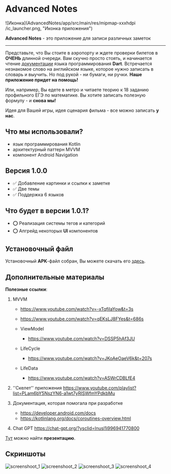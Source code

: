 # Advanced Notes 

![Иконка](AdvancedNotes/app/src/main/res/mipmap-xxxhdpi
/ic_launcher.png, "Иконка приложения")

**Advanced Notes** - это приложение для записи различных заметок

____

Представьте, что Вы стоите в аэропорту и ждете проверки билетов в **ОЧЕНЬ** длинной очереди. Вам скучно просто стоять, и начинается чтение [документации](https://dart.dev/guides) языка программирования **Dart**. Встречается незнакомое слово на английском языке, которое нужно записать в словарь и выучить. Но под рукой - ни бумаги, ни ручки. **Наше приложение придет на помощь!**

Или, например, Вы едете в метро и читаете теорию к 18 заданию профильного ЕГЭ по математике. Вы хотите записать полезную формулу - и **снова мы!**

Идея для Вашей игры, идея сценария фильма - все можно записать **у нас**. 

## Что мы использовали?
  + язык программирования Kotlin
  + архитектурный паттерн MVVM 
  + компонент Android Navigation
## Версия 1.0.0
  - :white_check_mark: Добавление картинки и ссылки к заметке
  - :white_check_mark: Две темы
  - :white_check_mark: Поддержка 6 языков
  
## Что будет в версии 1.0.1?
 - :o: Реализация системы тегов и категорий
 - :o: Апгрейд некоторых **UI** компонентов
  
## Установочный файл
Установочный **APK**-файл собран, Вы можете скачать его [здесь](https://github.com/Nikos-Group/AdvancedNotes/releases/tag/Advanced_Notes_version_1.0.0).

## Дополнительные материалы 

**Полезные ссылки**: 
  1. MVVM
      - https://www.youtube.com/watch?v=-xTqfilaYow&t=3s
      - https://www.youtube.com/watch?v=qEKsLJ8FYes&t=686s
        
     - ViewModel
        - https://www.youtube.com/watch?v=DSSP5hAf3JU
     - LifeСycle
        - https://www.youtube.com/watch?v=JKoAeOaeV6k&t=207s
     - LifeData
        - https://www.youtube.com/watch?v=ASWrCDBLfE4
  
  2. ''Скелет'' приложения https://www.youtube.com/playlist?list=PLam6bY5NszYN6-a1wt7yRISWfmYPdkbMu
  3. Документация, которая помогала при разработке
     - https://developer.android.com/docs
     - https://kotlinlang.org/docs/coroutines-overview.html
  4. Сhat GPT https://chat-gpt.org/?ysclid=lnusl1i996941770800

[Тут](https://docs.google.com/presentation/d/1Tw5TCVQ3g9-74oykkTBD7LUrdFwa-HW5DhHtZA-QXP0/edit#slide=id.p1) можно найти **презентацию**.

## Скриншоты 

![screenshoot_1](C:\Users\1111\Downloads\18-10-2023_01-23-28\1.png)
![screenshoot_2](C:\Users\1111\Downloads\18-10-2023_01-23-28\2.png)
![screenshoot_3](C:\Users\1111\Downloads\18-10-2023_01-23-28\3.png)
![screenshoot_4](C:\Users\1111\Downloads\18-10-2023_01-23-28\4.png)
